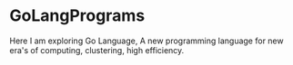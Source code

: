 # GoLangPrograms
Here I am exploring Go Language, A new programming language for new era's of computing, clustering, high efficiency.
